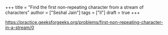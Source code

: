 +++
title = "Find the first non-repeating character from a stream of characters"
author = ["Seshal Jain"]
tags = ["ll"]
draft = true
+++

<https://practice.geeksforgeeks.org/problems/first-non-repeating-character-in-a-stream/0>
